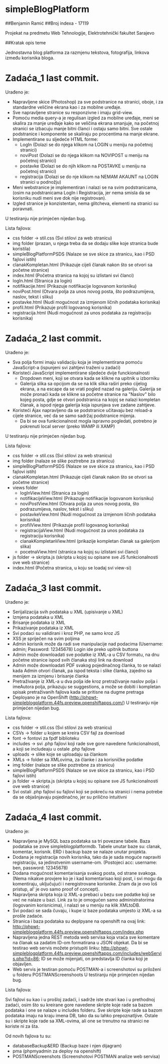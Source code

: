 # simpleBlogPlatform
##Benjamin Ramić
##Broj indexa - 17119

Projekat na predmetu Web Tehnologije, Elektrotehnički fakultet Sarajevo

##Kratak opis teme

Jednostavna blog platforma za razmjenu tekstova, fotografija, linkova između korisnika bloga.

# Zadaća_1 last commit.

Urađeno je:

- Napravljene skice (Photoshop) za sve podstranice na stranici, oboje, i za standardne veličine ekrana kao i za mobilne uređaje.
- Sve napravljene stranice su responzivne i imaju grid-view.
- Pomoću media query-a je regulisan izgled za mobilne uređaje, meni se skalira za manje uređaje kako se veličina ekrana smanjuje, na početnoj stranici se izbacuju manje bitni članci i ostaju samo bitni. Sve ostale podstranice i komponente se skaliraju po procentima na manje ekrane.
- Implementirane su sljedeće HTML forme:
    - LogIn (Dolazi se do njega klikom na LOGIN u meniju na početnoj stranici)
    - noviPost (Dolazi se do njega klikom na NOVIPOST u meniju na početnoj stranici)
    - postavke (Dolazi se do njih klikom na POSTAVKE u meniju na početnoj stranici)
    - registracija (Dolazi se do nje klikom na NEMAM AKAUNT na LOGIN stranici u podnožju)
- Meni webstranice je implementiran i nalazi se na svim podstranicama, (osim na podstranicama LogIn i Registracija, jer nema smisla da se korisniku nudi meni sve dok nije registrovan).
- Izgled stranice je konzistentan, nema glitcheva, elementi na stranici su poravnati.


U testiranju nije primjećen nijedan bug.

Lista fajlova:
- css folder -> stil.css (Svi stilovi za web stranicu)
- img folder (prazan, u njega treba da se dodaju slike koje stranica bude koristila)
- simpleBlogPlatformPSDS (Nalaze se sve skice za stranicu, kao i PSD fajlovi istih)
- clanakKompletan.html (Prikazuje cijeli članak nakon što se otvori sa početne stranice)
- index.html (Početna stranica na kojoj su izlistani svi članci)
- logIn.html (Stranica za login)
- notifikacije.html (Prikazuje notifikacije logovanom korisniku)
- noviPost.html (Otvara polja za unos novog posta, što podrazumijeva, naslov, tekst i sliku)
- postavke.html (Nudi mogućnost za izmjenom ličnih podataka korisnika)
- profil.html (Prikazuje profil logovanog korisnika)
- registracija.html (Nudi mogućnost za unos podataka za registraciju korisnika)
 
# Zadaća_2 last commit.

Urađeno je:
- Sva polja formi imaju validaciju koja je implementirana pomoću JavaScript-a (ispunjeni svi zahtjevi traženi u zadaći)
- Koristeći JavaScript implementirane sljedeće dvije funckionalnosti
    - Dropdown meni, koji se otvara kada se klikne na upitnik u izborniku
    - Galerija slika sa opcijom da se na klik slika raširi preko cijelog ekrana, a na escape da se vrati pogled nazad na galeriju. Galerija se može pronaći kada se klikne sa početne stranice na "Naslov" bilo kojeg posta, gdje se otvori podstranica na kojoj se nalazi kompletan članak, a ispod njega galerija koja ispunjava sve zadane zahtjeve.
- Koristeći Ajax napravljeno da se podstranice učitavaju bez reload-a cijele stranice, već da se samo sadržaj podstranice mijenja. 
    - Da bi se ova funkcionalnost mogla ispravno pogledati, potrebno je pokrenuti local server (preko WAMP ili XAMP) 

U testiranju nije primjećen nijedan bug.

Lista fajlova:

- css folder -> stil.css (Svi stilovi za web stranicu)
- img folder (nalaze se slike poztrebne za stranicu)
- simpleBlogPlatformPSDS (Nalaze se sve skice za stranicu, kao i PSD fajlovi istih)
- clanakKompletan.html (Prikazuje cijeli članak nakon što se otvori sa početne stranice)
- views folder
    - logInView.html (Stranica za login)
    - notifikacijeView.html (Prikazuje notifikacije logovanom korisniku)
    - noviPostView.html (Otvara polja za unos novog posta, što podrazumijeva, naslov, tekst i sliku)
    - postavkeView.html (Nudi mogućnost za izmjenom ličnih podataka korisnika)
    - profilView.html (Prikazuje profil logovanog korisnika)
    - registracijaView.html (Nudi mogućnost za unos podataka za registraciju korisnika)
    - clanakKompletanView.html (prikazije kompletan članak sa galerijom slika)
    - pocetnaView.html (stranica na kojoj su izlistani svi članci)
- js folder -> skripta.js (skripta u kojoj su opisane sve JS funkcionalnosti ove web stranice)
- index.html (Početna stranica, u koju se loadaj svi view-si)

# Zadaća_3 last commit.

Urađeno je:
- Serijalizacija svih podataka u XML (upisivanje u XML)
- Izmjena podataka u XML 
- Brisanje podataka iz XML
- Prikazivanje podataka iz XML
- Svi podaci su validirani i kroz PHP, ne samo kroz JS
- XSS je spriječen na svim poljima
- Admin korisnik može da radi sve manipulacije nad podacima (Username: admin; Password: 12345678) Login ide preko upitnik buttona
- Admin može downloadati sve podatke iz XML-a u CSV formatu, na dnu početne stranice ispod svih članaka stoji link na download
- Admin može downloadati PDF svakog pojedinačnog članka, to se nalazi kada Admin otvori članak, pa ispod teksta i slike članka, zajedno sa menijem za izmjenu i brisanje članka
- Pretraživanje iz XML-a u dva polja ide kroz pretraživanje naslov polja i imeAutora polja, prikazuju se suggestions, a može se dobiti i kompletan spisak pretraživanih fajlova kada se pritisne na dugme pretraga
- Deployano je na OpenShift (http://phpwt-simpleblogplatform.44fs.preview.openshiftapps.com/)
U testiranju nije primjećen nijedan bug.

Lista fajlova:

- css folder -> stil.css (Svi stilovi za web stranicu)
- CSVs -> folder u kojem se kreira CSV fajl za download
- font -> fontovi za fpdf biblioteku
- includes -> svi .php fajlovi koji rade sve gore navedene funkcionalnosti, a koji se includeaju u ostale .php fajlove
- uploads -> slike koje se uploadaju sa člankom
- XMLs -> folder sa XMLovima, za članke i za korisničke podatke
- img folder (nalaze se slike poztrebne za stranicu)
- simpleBlogPlatformPSDS (Nalaze se sve skice za stranicu, kao i PSD fajlovi istih)
- js folder -> skripta.js (skripta u kojoj su opisane sve JS funkcionalnosti ove web stranice)
- Svi ostali .php fajlovi su fajlovi koji se pokreću na stranici i nema potrebe da se objašnjavaju pojedinačno, jer su prilično intuitivni


# Zadaća_4 last commit.
Urađeno je:
- Napravljena je MySQL baza podataka sa tri povezane tabele. Baza podataka se zove simpleblogplatformdb. Tabele unutar baze su: clanak, komentar, korisnik. ERD i backup baze se nalaze unutar projekta.
- Dodana je registracija novih korisnika, tako da je sada moguće napraviti registraciju, sa jedinstvenim username-om. (Postojeci acc: username: ben, password: 12345678)
- Dodana mogućnost komentarisanja svakog posta, od strane svakoga. (Nema nikakve provjere ko je i kad komentarisao koji post, i svi mogu da komentiraju, uključujući i neregistrovane korisnike. Znam da je ovo loš pristup, al' je ovo samo proof of concept).
- Napravljena skripta koja iz XML-a prebaci u bezu sve podatke koji se već ne nalaze u bazi. Link za to je omogućen samo administratorima (logovanim korisnicima), i nalazi se u meniju na klik XMLtoDB.
- Svi podaci se sada čuvaju, i kupe iz baze podataka umjesto iz XML-a sa prošle zadaće.
- Stranica i baza podataka su deplpyane na openshift na ovaj link: http://phpwt-simpleblogplatform.44fs.preview.openshiftapps.com/index.php
- Napravljena jedna REST metoda web servisa koja vraća sve komentare na članak sa zadatim ID-om formatirana u JSON objekat. Da bi se testirao web servis možete pristupiti linku: http://phpwt-simpleblogplatform.44fs.preview.openshiftapps.com/includes/webServis.php?id=86; 
ID se može mijenjati, on predstavlja ID članka koji je objavljen.
- Web servis je testiran pomoću POSTMAN-a i screenshotovi su priloženi u folderu POSTMANScreenshoots
U testiranju nije primjećen nijedan bug.

Lista fajlova:

Svi fajlovi su kao i u prošloj zadaći, i sadrže iste stvari kao i u prethodnoj zadaći, osim što su kreirane gore navedene skripte koje rade sa bazom podataka i one se nalaze u includes folderu. Sve skripte koje rade sa bazom podataka imaju na kraju imena DB, tako da su lahko prepoznatljive. Ostale su i skripte koje rade sa XML-ovima, ali one se trenutno na stranici ne koriste ni za šta.

Od novih fajlova tu su:

-  databaseBackup&ERD (Backup baze i njen dijagram)
-  pma (phpmyadmin za deploy na openshift)
-  POSTMANScreenshots (Screenshotovi POSTMAN analize web servisa)
